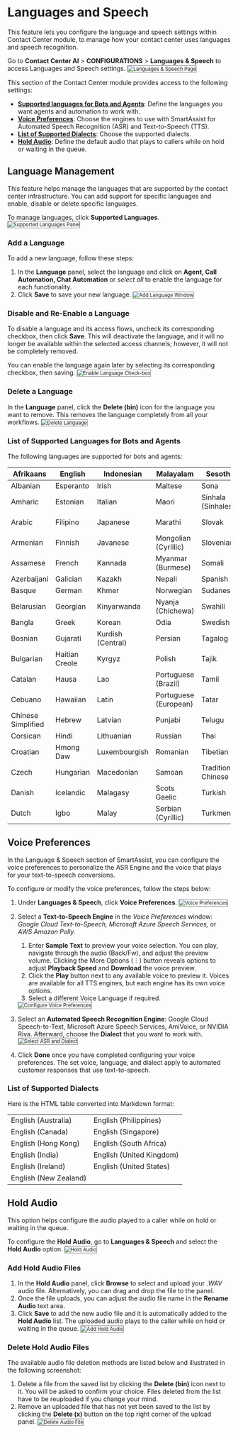 # Languages and Speech

This feature lets you configure the language and speech settings within Contact Center module, to manage how your contact center uses languages and speech recognition.

Go to **Contact Center AI** > **CONFIGURATIONS** > **Languages & Speech** to access Languages and Speech settings.
<img src="../images/languages-and-speech-page.png" alt="
Languages & Speech Page" title="Languages & Speech Page" style="border: 1px solid gray; zoom:80%;">

This section of the Contact Center module provides access to the following settings:

* **[Supported languages for Bots and Agents](#list-of-supported-languages-for-bots-and-agents)**: Define the languages you want agents and automation to work with.
* **[Voice Preferences](#voice-preferences)**: Choose the engines to use with SmartAssist for Automated Speech Recognition (ASR) and Text-to-Speech (TTS).
* **[List of Supported Dialects](#list-of-supported-dialects)**: Choose the supported dialects.
* **[Hold Audio](#hold-audio)**: Define the default audio that plays to callers while on hold or waiting in the queue.

## Language Management

This feature helps manage the languages that are supported by the contact center infrastructure. You can add support for specific languages and enable, disable or delete specific languages.

To manage languages, click **Supported Languages**.
<img src="../images/supported-languages.png" alt="
Supported Languages Panel" title="Supported Languages Panel" style="border: 1px solid gray; zoom:80%;">

### Add a Language

To add a new language, follow these steps:

1. In the **Language** panel, select the language and click on **Agent, Call Automation, Chat Automation** or _select all_ to enable the language for each functionality.
2. Click **Save** to save your new language.
<img src="../images/add-language-window.png" alt="
Add Language Window" title="Add Language Window" style="border: 1px solid gray; zoom:80%;">

### Disable and Re-Enable a Language

To disable a language and its access flows, uncheck its corresponding checkbox, then click **Save**. This will deactivate the language, and it will no longer be available within the selected access channels; however, it will not be completely removed.

You can enable the language again later by selecting its corresponding checkbox, then saving.
<img src="../images/language-checkbox.png" alt="
Enable Language Check-box" title="Enable Language Check-box" style="border: 1px solid gray; zoom:80%;">

### Delete a Language

In the **Language** panel, click the **Delete (bin)** icon for the language you want to remove. This removes the language completely from all your workflows.
<img src="../images/delete-language.png" alt="
Delete Language" title="Delete Language" style="border: 1px solid gray; zoom:80%;">

### List of Supported Languages for Bots and Agents

The following languages are supported for bots and agents:

| Afrikaans       | English        | Indonesian      | Malayalam       | Sesotho         | Ukrainian       |
|-----------------|----------------|-----------------|-----------------|-----------------|-----------------|
| Albanian        | Esperanto      | Irish           | Maltese         | Sona            | Urdu            |
| Amharic         | Estonian       | Italian         | Maori           | Sinhala (Sinhalese) | Uyghur          |
| Arabic          | Filipino       | Japanese        | Marathi         | Slovak          | Uzbek (Latin)   |
| Armenian        | Finnish        | Javanese        | Mongolian (Cyrillic) | Slovenian      | Vietnamese      |
| Assamese        | French         | Kannada         | Myanmar (Burmese) | Somali         | Welsh           |
| Azerbaijani     | Galician       | Kazakh          | Nepali          | Spanish         | Wolof           |
| Basque          | German         | Khmer           | Norwegian       | Sudanese        | Xhosa           |
| Belarusian      | Georgian       | Kinyarwanda     | Nyanja (Chichewa) | Swahili        | Yiddish         |
| Bangla          | Greek          | Korean          | Odia            | Swedish         | Yoruba          |
| Bosnian         | Gujarati       | Kurdish (Central) | Persian       | Tagalog         | Zulu            |
| Bulgarian       | Haitian Creole | Kyrgyz          | Polish          | Tajik           |                 |
| Catalan         | Hausa          | Lao             | Portuguese (Brazil) | Tamil         |                 |
| Cebuano         | Hawaiian       | Latin           | Portuguese (European) | Tatar         |                 |
| Chinese Simplified | Hebrew     | Latvian         | Punjabi         | Telugu          |                 |
| Corsican        | Hindi          | Lithuanian      | Russian         | Thai            |                 |
| Croatian        | Hmong Daw      | Luxembourgish   | Romanian        | Tibetian        |                 |
| Czech           | Hungarian      | Macedonian      | Samoan          | Traditional Chinese |                 |
| Danish          | Icelandic      | Malagasy        | Scots Gaelic    | Turkish         |                 |
| Dutch           | Igbo           | Malay           | Serbian (Cyrillic) | Turkmen       |                 |

## Voice Preferences

In the Language & Speech section of SmartAssist, you can configure the voice preferences to personalize the ASR Engine and the voice that plays for your text-to-speech conversions.

To configure or modify the voice preferences, follow the steps below:

1. Under **Languages & Speech**, click **Voice Preferences**.
<img src="../images/voice-preferences.png" alt="
Voice Preferences" title="Voice Preferences" style="border: 1px solid gray; zoom:80%;">

2. Select a **Text-to-Speech Engine** in the _Voice Preferences_ window: _Google Cloud Text-to-Speech, Microsoft Azure Speech Services,_ or _AWS Amazon Polly._
    1. Enter **Sample Text** to preview your voice selection. You can play, navigate through the audio (Back/Fw), and adjust the preview volume. Clicking the More Options (⋮) button reveals options to adjust **Playback Speed** and **Download** the voice preview.
    2. Click the **Play** button next to any available voice to preview it. Voices are available for all TTS engines, but each engine has its own voice options.
    3. Select a different Voice Language if required.
    <img src="../images/configure-voice-preferences.gif" alt="Configure Voice Preferences" title="Configure Voice Preferences" style="border: 1px solid gray; zoom:80%;">

3. Select an **Automated Speech Recognition Engine**: Google Cloud Speech-to-Text, Microsoft Azure Speech Services, AmiVoice, or NVIDIA Riva. Afterward, choose the **Dialect** that you want to work with.
<img src="../images/asr-and-dialect.png" alt="
Select ASR and Dialect" title="Select ASR and Dialect" style="border: 1px solid gray; zoom:80%;">

4. Click **Done** once you have completed configuring your voice preferences. The set voice, language, and dialect apply to automated customer responses that use text-to-speech.

### List of Supported Dialects

Here is the HTML table converted into Markdown format:

|                     |                       |
|---------------------|-----------------------|
| English (Australia) | English (Philippines) |
| English (Canada)    | English (Singapore)   |
| English (Hong Kong) | English (South Africa)|
| English (India)     | English (United Kingdom) |
| English (Ireland)   | English (United States)  |
| English (New Zealand) |                     |

## Hold Audio

This option helps configure the audio played to a caller while on hold or waiting in the queue.

To configure the **Hold Audio**, go to **Languages & Speech** and select the **Hold Audio** option.
<img src="../images/hold-audio.png" alt="
Hold Audio" title="Hold Audio" style="border: 1px solid gray; zoom:80%;">

### Add Hold Audio Files

1. In the **Hold Audio** panel, click **Browse** to select and upload your _.WAV_ audio file. Alternatively, you can drag and drop the file to the panel.
1. Once the file uploads, you can adjust the audio file name in the **Rename Audio** text area.
2. Click **Save** to add the new audio file and it is automatically added to the **Hold Audio** list. The uploaded audio plays to the caller while on hold or waiting in the queue.
<img src="../images/configure-hold-tone.gif" alt="
Add Hold Audio" title="Add Hold Audio" style="border: 1px solid gray; zoom:80%;">

### Delete Hold Audio Files

The available audio file deletion methods are listed below and illustrated in the following screenshot:

1. Delete a file from the saved list by clicking the **Delete (bin)** icon next to it. You will be asked to confirm your choice. Files deleted from the list have to be reuploaded if you change your mind.
2. Remove an uploaded file that has not yet been saved to the list by clicking the **Delete (x)** button on the top right corner of the upload panel.
<img src="../images/delete-audio-file.png" alt="
Delete Audio File" title="Delete Audio File" style="border: 1px solid gray; zoom:80%;">